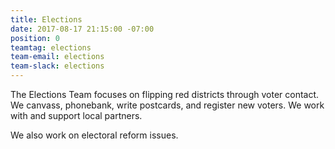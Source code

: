 ```yaml
---
title: Elections
date: 2017-08-17 21:15:00 -07:00
position: 0
teamtag: elections
team-email: elections
team-slack: elections
---
```


The Elections Team focuses on flipping red districts through voter contact. We canvass, phonebank, write postcards, and register new voters. We work with and support local partners.

We also work on electoral reform issues.
